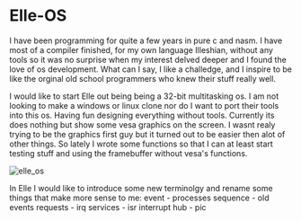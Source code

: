 # Elle-OS

I have been programming for quite a few years in pure c and nasm. I have most of a compiler finished, for my own language Illeshian, without any tools so it was no surprise when my interest delved deeper and I found the love of os development. What can I say, I like a challedge, and I inspire to be like the orginal old school programmers who knew their stuff really well. 

I would like to start Elle out being being a 32-bit multitasking os. I am not looking to make a windows or linux clone nor do I want to port their tools into this os. Having fun designing everything without tools. Currently its does nothing but show some vesa graphics on the screen. I wasnt realy trying to be the graphics first guy but it turned out to be easier then alot of other things. So lately I wrote some functions so that I can at least start testing stuff and using the framebuffer without vesa's functions.

![elle_os](https://github.com/ravenleeblack/Elle-OS/assets/76606152/62338810-4413-47a3-a214-1c31e8296587)




In Elle I would like to introduce some new terminolgy and rename some things that make more sense to me:
event - processes
sequence - old events
requests - irq
services - isr
interrupt hub - pic


